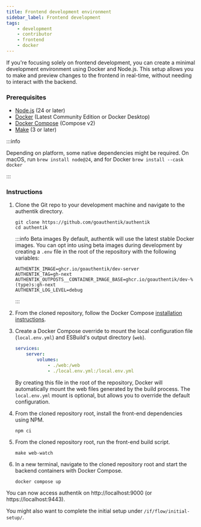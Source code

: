```yaml
---
title: Frontend development environment
sidebar_label: Frontend development
tags:
    - development
    - contributor
    - frontend
    - docker
---
```


If you're focusing solely on frontend development, you can create a minimal development environment using Docker and Node.js. This setup allows you to make and preview changes to the frontend in real-time, without needing to interact with the backend.

### Prerequisites

- [Node.js](https://nodejs.org/en) (24 or later)
- [Docker](https://www.docker.com/) (Latest Community Edition or Docker Desktop)
- [Docker Compose](https://docs.docker.com/compose/) (Compose v2)
- [Make](https://www.gnu.org/software/make/) (3 or later)

:::info

Depending on platform, some native dependencies might be required. On macOS, run `brew install node@24`, and for Docker `brew install --cask docker`

:::

### Instructions

1. Clone the Git repo to your development machine and navigate to the authentik directory.

    ```shell
    git clone https://github.com/goauthentik/authentik
    cd authentik
    ```

    :::info Beta images
    By default, authentik will use the latest stable Docker images.
    You can opt into using beta images during development by creating a `.env` file in the root of the repository with the following variables:

    ```shell
    AUTHENTIK_IMAGE=ghcr.io/goauthentik/dev-server
    AUTHENTIK_TAG=gh-next
    AUTHENTIK_OUTPOSTS__CONTAINER_IMAGE_BASE=ghcr.io/goauthentik/dev-%(type)s:gh-next
    AUTHENTIK_LOG_LEVEL=debug
    ```

    :::

2. From the cloned repository, follow the Docker Compose [installation instructions](../../install-config/install/docker-compose).

3. Create a Docker Compose override to mount the local configuration file (`local.env.yml`) and ESBuild's output directory (`web`).

    ```yaml title="docker-compose.override.yml"
    services:
        server:
            volumes:
                - ./web:/web
                - ./local.env.yml:/local.env.yml
    ```

    By creating this file in the root of the repository, Docker will automatically mount the web files generated by the build process. The `local.env.yml` mount is optional, but allows you to override the default configuration.

4. From the cloned repository root, install the front-end dependencies using NPM.

    ```shell
    npm ci
    ```

5. From the cloned repository root, run the front-end build script.

    ```shell
    make web-watch
    ```

6. In a new terminal, navigate to the cloned repository root and start the backend containers with Docker Compose.

    ```shell
    docker compose up
    ```

You can now access authentik on http://localhost:9000 (or https://localhost:9443).

You might also want to complete the initial setup under `/if/flow/initial-setup/`.
